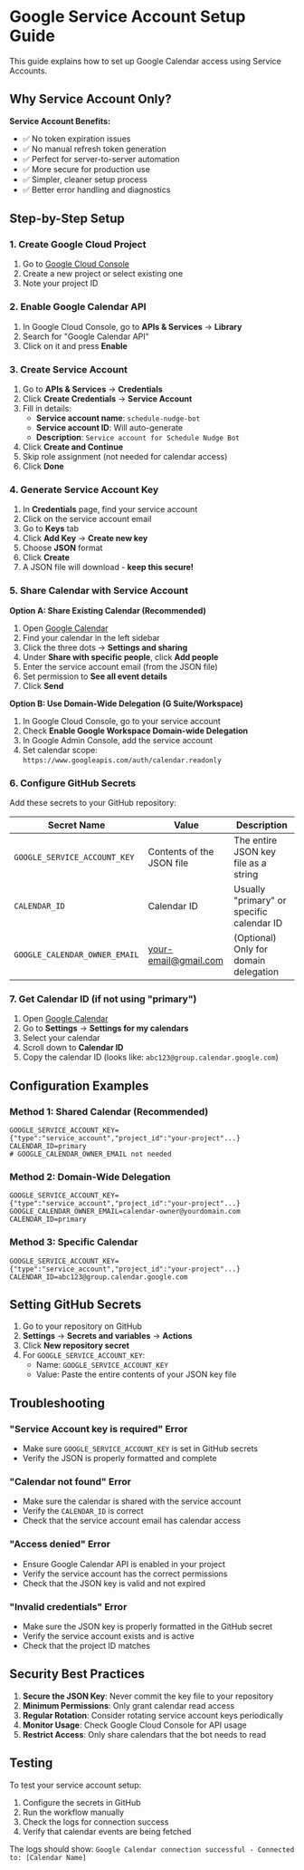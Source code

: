 # Google Service Account Setup Guide

This guide explains how to set up Google Calendar access using Service Accounts.

## Why Service Account Only?

**Service Account Benefits:**
- ✅ No token expiration issues
- ✅ No manual refresh token generation
- ✅ Perfect for server-to-server automation
- ✅ More secure for production use
- ✅ Simpler, cleaner setup process
- ✅ Better error handling and diagnostics

## Step-by-Step Setup

### 1. Create Google Cloud Project

1. Go to [Google Cloud Console](https://console.cloud.google.com/)
2. Create a new project or select existing one
3. Note your project ID

### 2. Enable Google Calendar API

1. In Google Cloud Console, go to **APIs & Services** → **Library**
2. Search for "Google Calendar API"
3. Click on it and press **Enable**

### 3. Create Service Account

1. Go to **APIs & Services** → **Credentials**
2. Click **Create Credentials** → **Service Account**
3. Fill in details:
   - **Service account name**: `schedule-nudge-bot`
   - **Service account ID**: Will auto-generate
   - **Description**: `Service account for Schedule Nudge Bot`
4. Click **Create and Continue**
5. Skip role assignment (not needed for calendar access)
6. Click **Done**

### 4. Generate Service Account Key

1. In **Credentials** page, find your service account
2. Click on the service account email
3. Go to **Keys** tab
4. Click **Add Key** → **Create new key**
5. Choose **JSON** format
6. Click **Create**
7. A JSON file will download - **keep this secure!**

### 5. Share Calendar with Service Account

**Option A: Share Existing Calendar (Recommended)**
1. Open [Google Calendar](https://calendar.google.com)
2. Find your calendar in the left sidebar
3. Click the three dots → **Settings and sharing**
4. Under **Share with specific people**, click **Add people**
5. Enter the service account email (from the JSON file)
6. Set permission to **See all event details**
7. Click **Send**

**Option B: Use Domain-Wide Delegation (G Suite/Workspace)**
1. In Google Cloud Console, go to your service account
2. Check **Enable Google Workspace Domain-wide Delegation**
3. In Google Admin Console, add the service account
4. Set calendar scope: `https://www.googleapis.com/auth/calendar.readonly`

### 6. Configure GitHub Secrets

Add these secrets to your GitHub repository:

| Secret Name | Value | Description |
|-------------|-------|-------------|
| `GOOGLE_SERVICE_ACCOUNT_KEY` | Contents of the JSON file | The entire JSON key file as a string |
| `CALENDAR_ID` | Calendar ID | Usually "primary" or specific calendar ID |
| `GOOGLE_CALENDAR_OWNER_EMAIL` | your-email@gmail.com | (Optional) Only for domain delegation |

### 7. Get Calendar ID (if not using "primary")

1. Open [Google Calendar](https://calendar.google.com)
2. Go to **Settings** → **Settings for my calendars**
3. Select your calendar
4. Scroll down to **Calendar ID**
5. Copy the calendar ID (looks like: `abc123@group.calendar.google.com`)

## Configuration Examples

### Method 1: Shared Calendar (Recommended)
```env
GOOGLE_SERVICE_ACCOUNT_KEY={"type":"service_account","project_id":"your-project"...}
CALENDAR_ID=primary
# GOOGLE_CALENDAR_OWNER_EMAIL not needed
```

### Method 2: Domain-Wide Delegation
```env
GOOGLE_SERVICE_ACCOUNT_KEY={"type":"service_account","project_id":"your-project"...}
GOOGLE_CALENDAR_OWNER_EMAIL=calendar-owner@yourdomain.com
CALENDAR_ID=primary
```

### Method 3: Specific Calendar
```env
GOOGLE_SERVICE_ACCOUNT_KEY={"type":"service_account","project_id":"your-project"...}
CALENDAR_ID=abc123@group.calendar.google.com
```

## Setting GitHub Secrets

1. Go to your repository on GitHub
2. **Settings** → **Secrets and variables** → **Actions**
3. Click **New repository secret**
4. For `GOOGLE_SERVICE_ACCOUNT_KEY`:
   - Name: `GOOGLE_SERVICE_ACCOUNT_KEY`
   - Value: Paste the entire contents of your JSON key file

## Troubleshooting

### "Service Account key is required" Error
- Make sure `GOOGLE_SERVICE_ACCOUNT_KEY` is set in GitHub secrets
- Verify the JSON is properly formatted and complete

### "Calendar not found" Error
- Make sure the calendar is shared with the service account
- Verify the `CALENDAR_ID` is correct
- Check that the service account email has calendar access

### "Access denied" Error
- Ensure Google Calendar API is enabled in your project
- Verify the service account has the correct permissions
- Check that the JSON key is valid and not expired

### "Invalid credentials" Error
- Make sure the JSON key is properly formatted in the GitHub secret
- Verify the service account exists and is active
- Check that the project ID matches

## Security Best Practices

1. **Secure the JSON Key**: Never commit the key file to your repository
2. **Minimum Permissions**: Only grant calendar read access
3. **Regular Rotation**: Consider rotating service account keys periodically
4. **Monitor Usage**: Check Google Cloud Console for API usage
5. **Restrict Access**: Only share calendars that the bot needs to read

## Testing

To test your service account setup:

1. Configure the secrets in GitHub
2. Run the workflow manually
3. Check the logs for connection success
4. Verify that calendar events are being fetched

The logs should show: `Google Calendar connection successful - Connected to: [Calendar Name]`